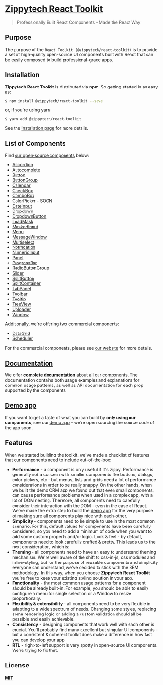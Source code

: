 # [Zippytech React Toolkit](https://www.zippytech.io)

> Professionally Built React Components - Made the React Way

## Purpose

The purpose of the `React Toolkit (@zippytech/react-toolkit)` is to provide a set of high-quality open-source UI components built with React that can be easily composed to build professional-grade apps.

## Installation

**Zippytech React Toolkit** is distributed via **npm**. So getting started is as easy as:

```sh
$ npm install @zippytech/react-toolkit --save
```

or, if you're using yarn

```sh
$ yarn add @zippytech/react-toolkit
```

See the [Installation page](https://docs.zippytech.io/overview/introduction#installation) for more details.

## List of Components

Find [our open-source components](https://www.zippytech.io/#opensource) below:

* [Accordion](https://docs.zippytech.io/accordion)
* [Autocomplete](https://docs.zippytech.io/combobox/autocomplete/)
* [Button](https://docs.zippytech.io/button)
* [ButtonGroup](https://docs.zippytech.io/buttongroup)
* [Calendar](https://docs.zippytech.io/calendar)
* [CheckBox](https://docs.zippytech.io/checkbox)
* [ComboBox](https://docs.zippytech.io/combobox)
* ColorPicker - SOON
* [DateInput](https://docs.zippytech.io/dateinput)
* [Dropdown](https://docs.zippytech.io/combobox/dropdown/)
* [DropdownButton](https://docs.zippytech.io/dropdownbutton)
* [LoadMask](https://docs.zippytech.io/loadmask)
* [MaskedInput](https://docs.zippytech.io/maskedinput)
* [Menu](https://docs.zippytech.io/menu)
* [MessageWindow](https://docs.zippytech.io/messagewindow)
* [Multiselect](https://docs.zippytech.io/combobox/multiselect)
* [Notification](https://docs.zippytech.io/notification)
* [NumericInput](https://docs.zippytech.io/numericinput)
* [Panel](https://docs.zippytech.io/panel)
* [ProgressBar](https://docs.zippytech.io/progressbar)
* [RadioButtonGroup](https://docs.zippytech.io/radiobuttongroup)
* [Slider](https://docs.zippytech.io/slider)
* [SplitButton](https://docs.zippytech.io/splitbutton)
* [SplitContainer](https://docs.zippytech.io/splitcontainer)
* [TabPanel](https://docs.zippytech.io/tabpanel)
* [Toolbar](https://docs.zippytech.io/toolbar)
* [Tooltip](https://docs.zippytech.io/tooltip)
* [TreeView](https://docs.zippytech.io/treeview)
* [Uploader](https://docs.zippytech.io/uploader)
* [Window](https://docs.zippytech.io/window)

Additionally, we're offering two commercial components:

* [DataGrid](https://docs.zippytech.io/datagrid)
* [Scheduler](https://www.zippytech.io/#scheduler)

For the commercial components, please see [our website](https://www.zippytech.io) for more details.

## [Documentation](https://docs.zippytech.io)

We offer [**complete documentation**](https://docs.zippytech.io) about all our components. The documentation contains both usage examples and explanations for common usage patterns, as well as API documentation for each prop supported by the components.

## [Demo app](https://demos.zippytech.io/crm)

If you want to get a taste of what you can build by **only using our components**, see our [demo app](https://demos.zippytech.io/crm) - we're open sourcing the source code of the app soon.

## Features

When we started building the toolkit, we've made a checklist of features that our components need to include out-of-the-box:

* **Performance** - a component is only useful if it's zippy. Performance is generally not a concern with smaller components like buttons, dialogs, color pickers, etc - but menus, lists and grids need a lot of performance considerations in order to be really snappy. On the other hands, when we built the [demo CRM app](https://demos.zippytech.io/crm) we found out that even small components, can cause performance problems when used in a complex app, with a lot of DOM nesting. Therefore, all components need to carefully consider their interaction with the DOM - even in the case of React. We've made the extra step to build the [demo app](https://demos.zippytech.io/crm) for the very purpose of making sure all components play nice with each-other.
* **Simplicity** - components need to be simple to use in the most common scenario. For this, default values for components have been carefully considered, so you need to add a minimum of code when you want to add some custom property and/or logic.
  Look & feel - by default, components need to look carefully crafted & pretty. This leads us to the next consideration, which is:
* **Theming** - all components need to have an easy to understand theming mechanism. We're well aware of the shift to css-in-js, css modules and inline-styling, but for the purpose of reusable components and simplicity everyone can understand, we've decided to stick with the BEM methodology. In this way, when you choose **Zippytech React Toolkit** you're free to keep your existing styling solution in your app.
* **Functionality** - the most common usage patterns for a component should be already built-in. For example, you should be able to easily configure a menu for single selection or a Window to resize proportionally.
* **Flexibility & extensibility** - all components need to be very flexible in adapting to a wide spectrum of needs. Changing some styles, replacing some rendering logic or adding a custom validation should all be possible and easily achievable.
* **Consistency** - designing components that work well with each other is crucial. You'll probably find many excellent but singular UI components - but a consistent & coherent toolkit does make a difference in how fast you can develop your app.
* **RTL** - right-to-left support is very spotty in open-source UI components. We're trying to fix that.

## License

#### [MIT](./LICENSE)
